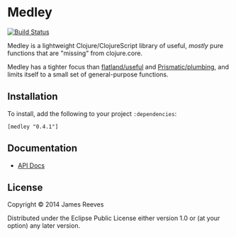 # Medley

[![Build Status](https://travis-ci.org/weavejester/medley.svg?branch=master)](https://travis-ci.org/weavejester/medley)

Medley is a lightweight Clojure/ClojureScript library of useful,
*mostly* pure functions that are "missing" from clojure.core.

Medley has a tighter focus than [flatland/useful][1] and
[Prismatic/plumbing][2], and limits itself to a small set of
general-purpose functions.

[1]: https://github.com/flatland/useful
[2]: https://github.com/prismatic/plumbing

## Installation

To install, add the following to your project `:dependencies`:

    [medley "0.4.1"]

## Documentation

* [API Docs](http://weavejester.github.io/medley/medley.core.html)

## License

Copyright © 2014 James Reeves

Distributed under the Eclipse Public License either version 1.0 or (at
your option) any later version.
